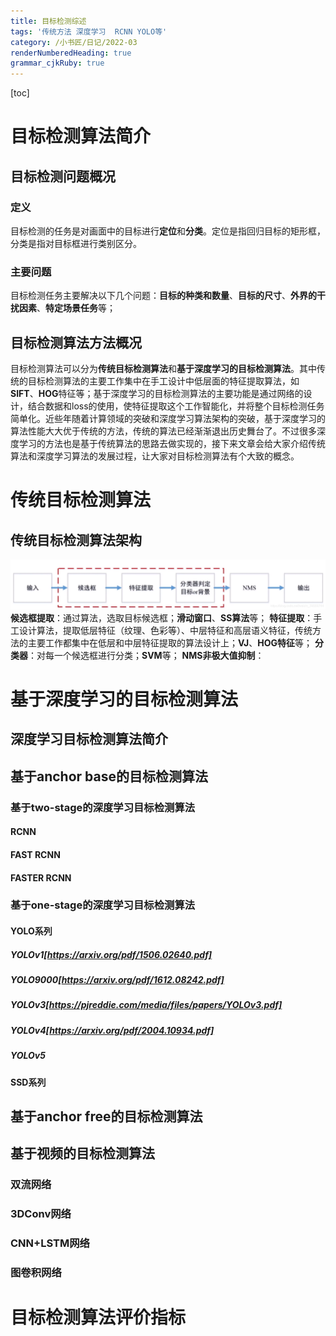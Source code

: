 ```yaml
---
title: 目标检测综述 
tags: '传统方法 深度学习  RCNN YOLO等'
category: /小书匠/日记/2022-03
renderNumberedHeading: true
grammar_cjkRuby: true
---
```



[toc]
# 目标检测算法简介
## 目标检测问题概况
### 定义
目标检测的任务是对画面中的目标进行**定位**和**分类**。定位是指回归目标的矩形框，分类是指对目标框进行类别区分。
### 主要问题
目标检测任务主要解决以下几个问题：**目标的种类和数量**、**目标的尺寸**、**外界的干扰因素**、**特定场景任务**等；
## 目标检测算法方法概况
目标检测算法可以分为**传统目标检测算法**和**基于深度学习的目标检测算法**。其中传统的目标检测算法的主要工作集中在手工设计中低层面的特征提取算法，如**SIFT**、**HOG**特征等；基于深度学习的目标检测算法的主要功能是通过网络的设计，结合数据和loss的使用，使特征提取这个工作智能化，并将整个目标检测任务简单化。近些年随着计算领域的突破和深度学习算法架构的突破，基于深度学习的算法性能大大优于传统的方法，传统的算法已经渐渐退出历史舞台了。不过很多深度学习的方法也是基于传统算法的思路去做实现的，接下来文章会给大家介绍传统算法和深度学习算法的发展过程，让大家对目标检测算法有个大致的概念。
# 传统目标检测算法

## 传统目标检测算法架构
![传统目标检测算法流程](./images/1648355845636.png)
**候选框提取**：通过算法，选取目标候选框；**滑动窗口**、**SS算法**等；
**特征提取**：手工设计算法，提取低层特征（纹理、色彩等）、中层特征和高层语义特征，传统方法的主要工作都集中在低层和中层特征提取的算法设计上；**VJ**、**HOG特征**等；
**分类器**：对每一个候选框进行分类；**SVM**等；
**NMS非极大值抑制**：
# 基于深度学习的目标检测算法
## 深度学习目标检测算法简介
## 基于anchor base的目标检测算法
### 基于two-stage的深度学习目标检测算法
#### RCNN
#### FAST RCNN
#### FASTER RCNN
### 基于one-stage的深度学习目标检测算法
#### YOLO系列
##### YOLOv1[https://arxiv.org/pdf/1506.02640.pdf]
##### YOLO9000[https://arxiv.org/pdf/1612.08242.pdf]
##### YOLOv3[https://pjreddie.com/media/files/papers/YOLOv3.pdf]
##### YOLOv4[https://arxiv.org/pdf/2004.10934.pdf]
##### YOLOv5
#### SSD系列
## 基于anchor free的目标检测算法
## 基于视频的目标检测算法
### 双流网络
### 3DConv网络
### CNN+LSTM网络
### 图卷积网络
# 目标检测算法评价指标
